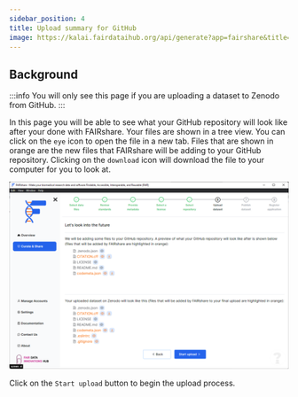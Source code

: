 ```yaml
---
sidebar_position: 4
title: Upload summary for GitHub
image: https://kalai.fairdataihub.org/api/generate?app=fairshare&title=Upload%20summary%20for%20GitHub&description=Curate%20and%20Share%20%7C%20GitHub
---
```


## Background

:::info
You will only see this page if you are uploading a dataset to Zenodo from GitHub.
:::

In this page you will be able to see what your GitHub repository will look like after your done with FAIRshare. Your files are shown in a tree view. You can click on the `eye`
icon to open the file in a new tab. Files that are shown in orange are the new files that FAIRshare will be adding to your GitHub repository. Clicking on the `download` icon will download the file to your computer for you to look at.

![](./images/githubUploadSummary.png)

Click on the `Start upload` button to begin the upload process.
